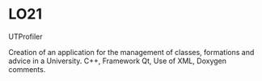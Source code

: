 LO21
====

UTProfiler

Creation of an application for the management of classes, formations and advice in a University. C++, Framework Qt, Use of XML, Doxygen comments.
